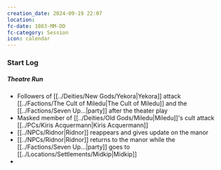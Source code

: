 ```yaml
---
creation_date: 2024-09-19 22:07
location: 
fc-date: 1083-MM-DD
fc-category: Session
icon: calendar
---
```

### Start Log
##### Theatre Run
- Followers of [[../Deities/New Gods/Yekora|Yekora]] attack [[../Factions/The Cult of Miledu|The Cult of Miledu]] and the [[../Factions/Seven Up...|party]] after the theater play
- Masked member of [[../Deities/Old Gods/Miledu|Miledu]]'s cult attack [[../PCs/Kiris Acquermann|Kiris Acquermann]]
- [[../NPCs/Ridnor|Ridnor]] reappears and gives update on the manor
- [[../NPCs/Ridnor|Ridnor]] returns to the manor while the [[../Factions/Seven Up...|party]] goes to [[../Locations/Settlements/Midkip|Midkip]]
- 